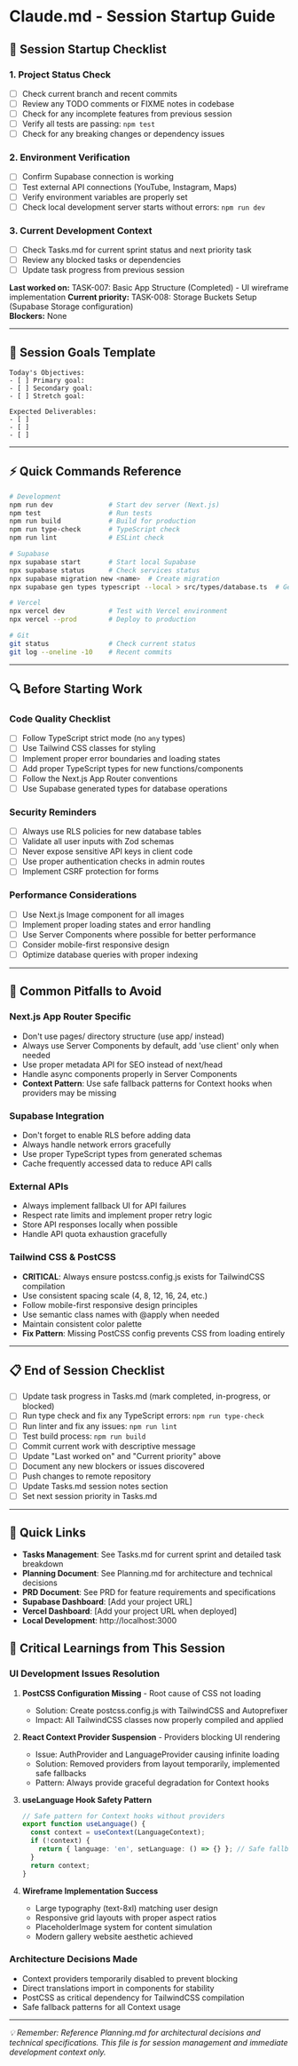 # Claude.md - Session Startup Guide

## 🚀 Session Startup Checklist

### 1. **Project Status Check**
- [ ] Check current branch and recent commits
- [ ] Review any TODO comments or FIXME notes in codebase
- [ ] Check for any incomplete features from previous session
- [ ] Verify all tests are passing: `npm test`
- [ ] Check for any breaking changes or dependency issues

### 2. **Environment Verification**
- [ ] Confirm Supabase connection is working
- [ ] Test external API connections (YouTube, Instagram, Maps)
- [ ] Verify environment variables are properly set
- [ ] Check local development server starts without errors: `npm run dev`

### 3. **Current Development Context**
- [ ] Check Tasks.md for current sprint status and next priority task
- [ ] Review any blocked tasks or dependencies
- [ ] Update task progress from previous session

**Last worked on:** TASK-007: Basic App Structure (Completed) - UI wireframe implementation
**Current priority:** TASK-008: Storage Buckets Setup (Supabase Storage configuration)  
**Blockers:** None

---

## 🎯 Session Goals Template
```
Today's Objectives:
- [ ] Primary goal:
- [ ] Secondary goal:
- [ ] Stretch goal:

Expected Deliverables:
- [ ] 
- [ ] 
- [ ] 
```

---

## ⚡ Quick Commands Reference
```bash
# Development
npm run dev              # Start dev server (Next.js)
npm test                 # Run tests
npm run build            # Build for production
npm run type-check       # TypeScript check
npm run lint             # ESLint check

# Supabase
npx supabase start       # Start local Supabase
npx supabase status      # Check services status
npx supabase migration new <name>  # Create migration
npx supabase gen types typescript --local > src/types/database.ts  # Generate types

# Vercel
npx vercel dev           # Test with Vercel environment
npx vercel --prod        # Deploy to production

# Git
git status               # Check current status
git log --oneline -10    # Recent commits
```

---

## 🔍 Before Starting Work

### Code Quality Checklist
- [ ] Follow TypeScript strict mode (no `any` types)
- [ ] Use Tailwind CSS classes for styling
- [ ] Implement proper error boundaries and loading states
- [ ] Add proper TypeScript types for new functions/components
- [ ] Follow the Next.js App Router conventions
- [ ] Use Supabase generated types for database operations

### Security Reminders
- [ ] Always use RLS policies for new database tables
- [ ] Validate all user inputs with Zod schemas
- [ ] Never expose sensitive API keys in client code
- [ ] Use proper authentication checks in admin routes
- [ ] Implement CSRF protection for forms

### Performance Considerations
- [ ] Use Next.js Image component for all images
- [ ] Implement proper loading states and error handling
- [ ] Use Server Components where possible for better performance
- [ ] Consider mobile-first responsive design
- [ ] Optimize database queries with proper indexing

---

## 🚨 Common Pitfalls to Avoid

### Next.js App Router Specific
- Don't use pages/ directory structure (use app/ instead)
- Always use Server Components by default, add 'use client' only when needed
- Use proper metadata API for SEO instead of next/head
- Handle async components properly in Server Components
- **Context Pattern**: Use safe fallback patterns for Context hooks when providers may be missing

### Supabase Integration
- Don't forget to enable RLS before adding data
- Always handle network errors gracefully
- Use proper TypeScript types from generated schemas
- Cache frequently accessed data to reduce API calls

### External APIs
- Always implement fallback UI for API failures
- Respect rate limits and implement proper retry logic
- Store API responses locally when possible
- Handle API quota exhaustion gracefully

### Tailwind CSS & PostCSS
- **CRITICAL**: Always ensure postcss.config.js exists for TailwindCSS compilation
- Use consistent spacing scale (4, 8, 12, 16, 24, etc.)
- Follow mobile-first responsive design principles
- Use semantic class names with @apply when needed
- Maintain consistent color palette
- **Fix Pattern**: Missing PostCSS config prevents CSS from loading entirely

---

## 📋 End of Session Checklist
- [ ] Update task progress in Tasks.md (mark completed, in-progress, or blocked)
- [ ] Run type check and fix any TypeScript errors: `npm run type-check`
- [ ] Run linter and fix any issues: `npm run lint`
- [ ] Test build process: `npm run build`
- [ ] Commit current work with descriptive message
- [ ] Update "Last worked on" and "Current priority" above
- [ ] Document any new blockers or issues discovered
- [ ] Push changes to remote repository
- [ ] Update Tasks.md session notes section
- [ ] Set next session priority in Tasks.md

---

## 🔗 Quick Links
- **Tasks Management**: See Tasks.md for current sprint and detailed task breakdown
- **Planning Document**: See Planning.md for architecture and technical decisions
- **PRD Document**: See PRD for feature requirements and specifications
- **Supabase Dashboard**: [Add your project URL]
- **Vercel Dashboard**: [Add your project URL when deployed]
- **Local Development**: http://localhost:3000

## 🧠 Critical Learnings from This Session

### UI Development Issues Resolution
1. **PostCSS Configuration Missing** - Root cause of CSS not loading
   - Solution: Create postcss.config.js with TailwindCSS and Autoprefixer
   - Impact: All TailwindCSS classes now properly compiled and applied

2. **React Context Provider Suspension** - Providers blocking UI rendering
   - Issue: AuthProvider and LanguageProvider causing infinite loading
   - Solution: Removed providers from layout temporarily, implemented safe fallbacks
   - Pattern: Always provide graceful degradation for Context hooks

3. **useLanguage Hook Safety Pattern**
   ```typescript
   // Safe pattern for Context hooks without providers
   export function useLanguage() {
     const context = useContext(LanguageContext);
     if (!context) {
       return { language: 'en', setLanguage: () => {} }; // Safe fallback
     }
     return context;
   }
   ```

4. **Wireframe Implementation Success**
   - Large typography (text-8xl) matching user design
   - Responsive grid layouts with proper aspect ratios
   - PlaceholderImage system for content simulation
   - Modern gallery website aesthetic achieved

### Architecture Decisions Made
- Context providers temporarily disabled to prevent blocking
- Direct translations import in components for stability
- PostCSS as critical dependency for TailwindCSS compilation
- Safe fallback patterns for all Context usage

---

*💡 Remember: Reference Planning.md for architectural decisions and technical specifications. This file is for session management and immediate development context only.*